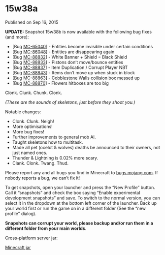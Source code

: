 # 15w38a
Published on Sep 16, 2015

**UPDATE:** Snapshot 15w38b is now available with the following bug fixes (and
more):

  * [Bug [MC-65040](https://bugs.mojang.com/browse/MC-65040)] - Entities become invisible under certain conditions
  * [Bug [MC-86048](https://bugs.mojang.com/browse/MC-86048)] - Entities are disappearing again
  * [Bug [MC-88832](https://bugs.mojang.com/browse/MC-88832)] - White Banner + Shield = Black Shield
  * [Bug [MC-88833](https://bugs.mojang.com/browse/MC-88833)] - Pistons don’t move/bounce entities
  * [Bug [MC-88837](https://bugs.mojang.com/browse/MC-88837)] - Item Duplication / Corrupt Player NBT
  * [Bug [MC-88843](https://bugs.mojang.com/browse/MC-88843)] - Items don’t move up when stuck in block
  * [Bug [MC-88863](https://bugs.mojang.com/browse/MC-88863)] - Cobblestone Walls collision box messed up
  * [Bug [MC-88870](https://bugs.mojang.com/browse/MC-88870)] - Flowers hitboxes are too big

Clonk. Clunk. Chunk. Clonk.

_(These are the sounds of skeletons, just before they shoot you.)_

Notable changes:

  * Clonk. Clunk. Neigh!
  * More optimisations!
  * More bug fixes!
  * Further improvements to general mob AI.
  * Taught skeletons how to multitask.
  * Made all pet (ocelot & wolves) deaths be announced to their owners, not just named ones.
  * Thunder & Lightning is 0.02% more scary.
  * Clank. Clonk. Twang. Thud.

Please report any and all bugs you find in Minecraft to
[bugs.mojang.com](https://bugs.mojang.com). If nobody reports a bug, we can’t
fix it!

To get snapshots, open your launcher and press the “New Profile” button. Call
it “snapshots” and check the box saying “Enable experimental development
snapshots” and save. To switch to the normal version, you can select it in the
dropdown at the bottom left corner of the launcher. Back up your world first
or run the game on in a different folder (See the “new profile” dialog).

**Snapshots can corrupt your world, please backup and/or run them in a
different folder from your main worlds.**

Cross-platform server jar:

[Minecraft
jar](https://launcher.mojang.com/mc/game/15w38b/server/41f8ae90397575214b958bb5ef99d25b541fe366/server.jar)


